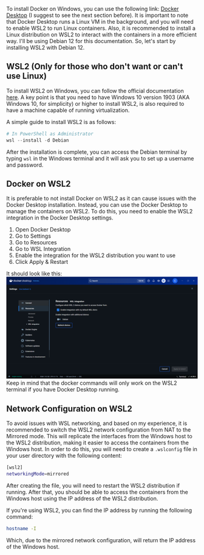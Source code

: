 To install Docker on Windows, you can use the following link: [Docker Desktop](https://www.docker.com/products/docker-desktop) (I suggest to see the next section before). It is important to note that Docker Desktop runs a Linux VM in the background, and you will need to enable WSL2 to run Linux containers.
Also, it is recommended to install a Linux distribution on WSL2 to interact with the containers in a more efficient way. I'll be using Debian 12 for this documentation.
So, let's start by installing WSL2 with Debian 12.
## WSL2 (Only for those who don't want or can't use Linux)
To install WSL2 on Windows, you can follow the official documentation [here](https://docs.microsoft.com/en-us/windows/wsl/install).
A key point is that you need to have Windows 10 version 1903 (AKA Windows 10, for simplicity) or higher to install WSL2, is also required to have a machine capable of running virtualization.

A simple guide to install WSL2 is as follows:
```PowerShell
# In PowerShell as Administrator
wsl --install -d Debian
```
After the installation is complete, you can access the Debian terminal by typing `wsl` in the Windows terminal and it will ask you to set up a username and password.
## Docker on WSL2
It is preferable to not install Docker on WSL2 as it can cause issues with the Docker Desktop installation. Instead, you can use the Docker Desktop to manage the containers on WSL2.
To do this, you need to enable the WSL2 integration in the Docker Desktop settings.
1. Open Docker Desktop
2. Go to Settings
3. Go to Resources
4. Go to WSL Integration
5. Enable the integration for the WSL2 distribution you want to use
6. Click Apply & Restart

It should look like this:
![WSL Integration](assets/WSL_resource_config.png)
Keep in mind that the docker commands will only work on the WSL2 terminal if you have Docker Desktop running.

## Network Configuration on WSL2
To avoid issues with WSL networking, and based on my experience, it is recommended to switch the WSL2 network configuration from NAT to the Mirrored mode. This will replicate the interfaces from the Windows host to the WSL2 distribution, making it easier to access the containers from the Windows host.
In order to do this, you will need to create a `.wslconfig` file in your user directory with the following content:
```bash
[wsl2]
networkingMode=mirrored
```
After creating the file, you will need to restart the WSL2 distribution if running. After that, you should be able to access the containers from the Windows host using the IP address of the WSL2 distribution.

If you're using WSL2, you can find the IP address by running the following command:
```bash
hostname -I
```

Which, due to the mirrored network configuration, will return the IP address of the Windows host.